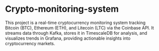 # Crypto-monitoring-system
This project is a real-time cryptocurrency monitoring system tracking Bitcoin (BTC), Ethereum (ETH), and Litecoin (LTC) via the Coinbase API. It streams data through Kafka, stores it in TimescaleDB for analysis, and visualizes trends in Grafana, providing actionable insights into cryptocurrency markets.
